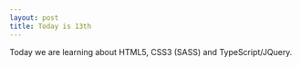 ```yaml
---
layout: post
title: Today is 13th
---
```


Today we are learning about HTML5, CSS3 (SASS) and TypeScript/JQuery.
